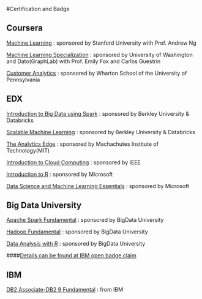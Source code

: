 #Certification and Badge


Coursera
---------------------------

[Machine Learning](https://www.coursera.org/learn/machine-learning/home/info) : sponsored by Stanford University with Prof. Andrew  Ng

[Machine Learning Specialization](https://www.coursera.org/specializations/machine-learning) : sponsored by University of Washington and Dato(GraphLab) with Prof. Emily Fox and Carlos Guestrin

[Customer Analytics](https://www.coursera.org/learn/wharton-customer-analytics/) : sponsored by Wharton School of the University of Pennsylvania



EDX
--------------------------

[Introduction to Big Data using Spark](https://www.edx.org/course/introduction-big-data-apache-spark-uc-berkeleyx-cs100-1x) : sponsored by Berkley University & Databricks

[Scalable Machine Learning](https://www.edx.org/course/scalable-machine-learning-uc-berkeleyx-cs190-1x) : sponsored by Berkley University & Databricks

[The Analytics Edge](https://www.edx.org/course/analytics-edge-mitx-15-071x-0) : sponsored by Machachutes Institute of Technology(MIT)

[Introduction to Cloud Computing](https://www.edx.org/course/introduction-cloud-computing-ieeex-cloudintro-x) : sponsored by IEEE

[Introduction to R](https://www.edx.org/course/introduction-r-programming-microsoft-dat204x-0) : sponsored by Microsoft

[Data Science and Machine Learning Essentials](https://www.edx.org/course/data-science-machine-learning-essentials-microsoft-dat203x) : sponsored by Microsoft



Big Data University 
--------------------------

[Apache Spark Fundamental](http://bigdatauniversity.com/bdu-wp/bdu-course/spark-fundamentals/) : sponsored by BigData University

[Hadoop Fundamental](http://bigdatauniversity.com/bdu-wp/bdu-course/hadoop-fundamentals-i-version-3/) : sponsored by BigData University

[Data Analysis with R](http://bigdatauniversity.com/bdu-wp/bdu-course/introduction-to-data-analysis-using-r/) : sponsored by BigData University

####[Details can be found at IBM open badge claim ](https://www.youracclaim.com/users/kuntal-ganguly) 


IBM
-------------------------

[DB2 Associate-DB2 9 Fundamental](http://www-03.ibm.com/certify/certs/08003503.shtml) : from IBM


